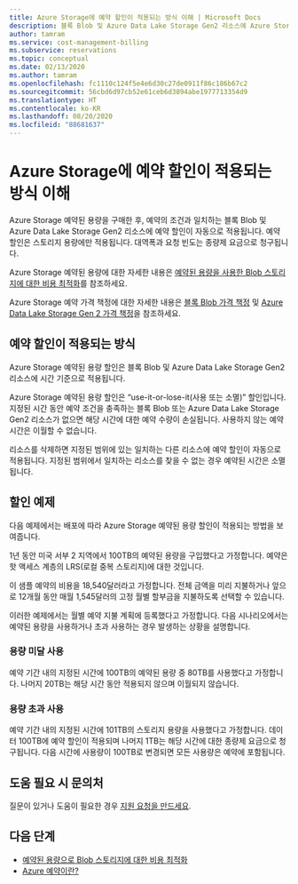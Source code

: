 ```yaml
---
title: Azure Storage에 예약 할인이 적용되는 방식 이해 | Microsoft Docs
description: 블록 Blob 및 Azure Data Lake Storage Gen2 리소스에 Azure Storage 예약된 용량 할인이 적용되는 방법에 대해 알아봅니다.
author: tamram
ms.service: cost-management-billing
ms.subservice: reservations
ms.topic: conceptual
ms.date: 02/13/2020
ms.author: tamram
ms.openlocfilehash: fc1110c124f5e4e6d30c27de0911f86c186b67c2
ms.sourcegitcommit: 56cbd6d97cb52e61ceb6d3894abe1977713354d9
ms.translationtype: HT
ms.contentlocale: ko-KR
ms.lasthandoff: 08/20/2020
ms.locfileid: "88681637"
---
```

# <a name="understand-how-the-reservation-discount-is-applied-to-azure-storage"></a>Azure Storage에 예약 할인이 적용되는 방식 이해

Azure Storage 예약된 용량을 구매한 후, 예약의 조건과 일치하는 블록 Blob 및 Azure Data Lake Storage Gen2 리소스에 예약 할인이 자동으로 적용됩니다. 예약 할인은 스토리지 용량에만 적용됩니다. 대역폭과 요청 빈도는 종량제 요금으로 청구됩니다.

Azure Storage 예약된 용량에 대한 자세한 내용은 [예약된 용량을 사용한 Blob 스토리지에 대한 비용 최적화](../../storage/blobs/storage-blob-reserved-capacity.md)를 참조하세요.

Azure Storage 예약 가격 책정에 대한 자세한 내용은 [블록 Blob 가격 책정](https://azure.microsoft.com/pricing/details/storage/blobs/) 및 [Azure Data Lake Storage Gen 2 가격 책정](https://azure.microsoft.com/pricing/details/storage/data-lake/)을 참조하세요.

## <a name="how-the-reservation-discount-is-applied"></a>예약 할인이 적용되는 방식

Azure Storage 예약된 용량 할인은 블록 Blob 및 Azure Data Lake Storage Gen2 리소스에 시간 기준으로 적용됩니다.

Azure Storage 예약된 용량 할인은 “use-it-or-lose-it(사용 또는 소멸)” 할인입니다. 지정된 시간 동안 예약 조건을 충족하는 블록 Blob 또는 Azure Data Lake Storage Gen2 리소스가 없으면 해당 시간에 대한 예약 수량이 손실됩니다. 사용하지 않는 예약 시간은 이월할 수 없습니다.

리소스를 삭제하면 지정된 범위에 있는 일치하는 다른 리소스에 예약 할인이 자동으로 적용됩니다. 지정된 범위에서 일치하는 리소스를 찾을 수 없는 경우 예약된 시간은 소멸됩니다.

## <a name="discount-examples"></a>할인 예제

다음 예제에서는 배포에 따라 Azure Storage 예약된 용량 할인이 적용되는 방법을 보여줍니다.

1년 동안 미국 서부 2 지역에서 100TB의 예약된 용량을 구입했다고 가정합니다. 예약은 핫 액세스 계층의 LRS(로컬 중복 스토리지)에 대한 것입니다.

이 샘플 예약의 비용을 18,540달러라고 가정합니다. 전체 금액을 미리 지불하거나 앞으로 12개월 동안 매월 1,545달러의 고정 월별 할부금을 지불하도록 선택할 수 있습니다.

이러한 예제에서는 월별 예약 지불 계획에 등록했다고 가정합니다. 다음 시나리오에서는 예약된 용량을 사용하거나 초과 사용하는 경우 발생하는 상황을 설명합니다.

### <a name="underusing-your-capacity"></a>용량 미달 사용

예약 기간 내의 지정된 시간에 100TB의 예약된 용량 중 80TB를 사용했다고 가정합니다. 나머지 20TB는 해당 시간 동안 적용되지 않으며 이월되지 않습니다.

### <a name="overusing-your-capacity"></a>용량 초과 사용

예약 기간 내의 지정된 시간에 101TB의 스토리지 용량을 사용했다고 가정합니다. 데이터 100TB에 예약 할인이 적용되며 나머지 1TB는 해당 시간에 대한 종량제 요금으로 청구됩니다. 다음 시간에 사용량이 100TB로 변경되면 모든 사용량은 예약에 포함됩니다.

## <a name="need-help-contact-us"></a>도움 필요 시 문의처

질문이 있거나 도움이 필요한 경우 [지원 요청을 만드세요](https://go.microsoft.com/fwlink/?linkid=2083458).

## <a name="next-steps"></a>다음 단계

- [예약된 용량으로 Blob 스토리지에 대한 비용 최적화](../../storage/blobs/storage-blob-reserved-capacity.md)
- [Azure 예약이란?](save-compute-costs-reservations.md)
